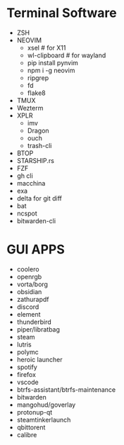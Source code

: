 # Terminal Software
- ZSH
- NEOVIM
	- xsel # for X11
	- wl-clipboard # for wayland
	- pip install pynvim
	- npm i -g neovim
	- ripgrep
	- fd
	- flake8
- TMUX
- Wezterm
- XPLR
  - imv
  - Dragon
  - ouch
  - trash-cli
- BTOP
- STARSHIP.rs
- FZF
- gh cli
- macchina
- exa
- delta for git diff
- bat 
- ncspot
- bitwarden-cli

# GUI APPS
- coolero
- openrgb
- vorta/borg
- obsidian
- zathurapdf
- discord
- element
- thunderbird
- piper/libratbag
- steam
- lutris
- polymc
- heroic launcher
- spotify
- firefox
- vscode 
- btrfs-assistant/btrfs-maintenance
- bitwarden
- mangohud/goverlay
- protonup-qt
- steamtinkerlaunch
- qbittorent
- calibre
